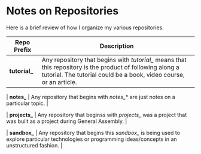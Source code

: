 # Notes on Repositories

Here is a brief review of how I organize my various repositories.

| Repo Prefix | Description |
| --- | --- |
| **tutorial_** | Any repository that begins with *tutorial_* means that this repository is the product of following along a tutorial. The tutorial could be a book, video course, or an article. |

| **notes_** | Any repository that begins with *notes_** are just notes on a particular topic. |

| **projects_** | Any repository that beginss with *projects_* was a project that was built as a project during General Assembly. |

| **sandbox_** | Any repository that begins this *sandbox_* is being used to explore particular technologies or programming ideas/concepts in an unstructured fashion. |

